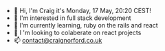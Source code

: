 - :wave:  Hi, I'm Craig it's Monday, 17 May, 20:20 CEST!
- :eyes:  I'm interested in full stack development
- :seedling:  I'm currently learning, ruby on the rails and react
- :revolving_hearts: I 'm looking to colaberate on react projects
- :mailbox:  contact@craignorford.co.uk